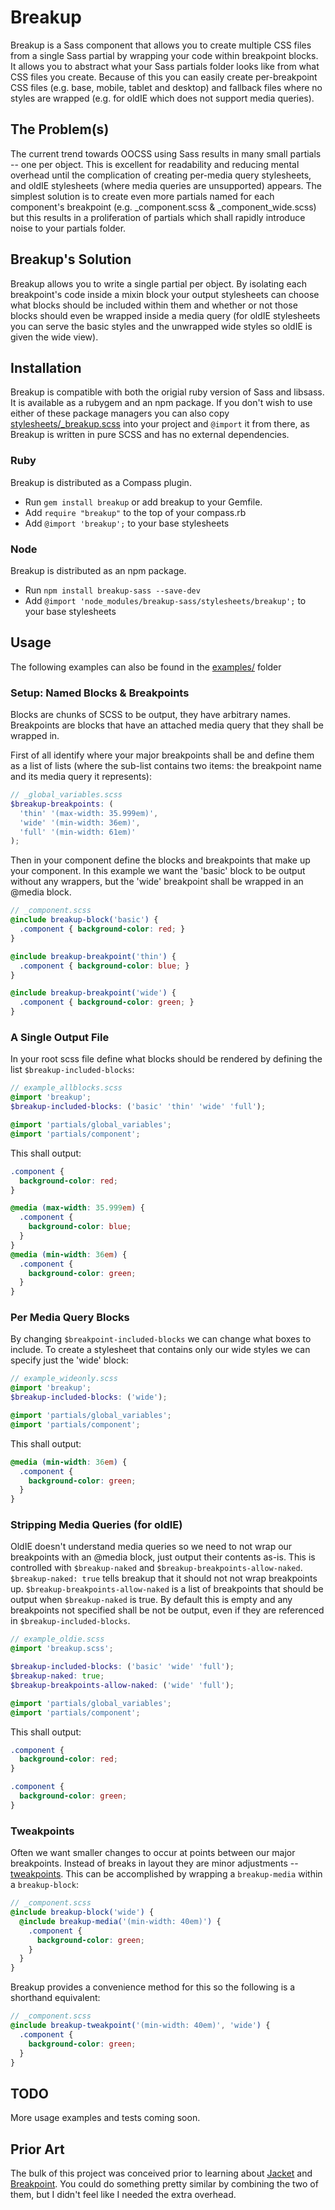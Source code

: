Breakup
=======

Breakup is a Sass component that allows you to create multiple CSS files from a
single Sass partial by wrapping your code within breakpoint blocks. It allows
you to abstract what your Sass partials folder looks like from what CSS files
you create. Because of this you can easily create per-breakpoint CSS files (e.g.
base, mobile, tablet and desktop) and fallback files where no styles are wrapped
(e.g. for oldIE which does not support media queries).


## The Problem(s)

The current trend towards OOCSS using Sass results in many small partials -- one
per object. This is excellent for readability and reducing mental overhead until
the complication of creating per-media query stylesheets, and oldIE stylesheets
(where media queries are unsupported) appears. The simplest solution is to
create even more partials named for each component's breakpoint (e.g.
_component.scss & _component_wide.scss) but this results in a proliferation of
partials which shall rapidly introduce noise to your partials folder.


## Breakup's Solution

Breakup allows you to write a single partial per object. By isolating each
breakpoint's code inside a mixin block your output stylesheets can choose what
blocks should be included within them and whether or not those blocks should
even be wrapped inside a media query (for oldIE stylesheets you can serve the
basic styles and the unwrapped wide styles so oldIE is given the wide view).


## Installation

Breakup is compatible with both the origial ruby version of Sass and libsass.
It is available as a rubygem and an npm package. If you don't wish to use either
of these package managers you can also copy
[stylesheets/_breakup.scss](stylesheets/_breakup.scss) into your project and
`@import` it from there, as Breakup is written in pure SCSS and has no external
dependencies.

### Ruby

Breakup is distributed as a Compass plugin.

* Run `gem install breakup` or add breakup to your Gemfile.
* Add `require "breakup"` to the top of your compass.rb
* Add `@import 'breakup';` to your base stylesheets

### Node

Breakup is distributed as an npm package.

* Run `npm install breakup-sass --save-dev`
* Add `@import 'node_modules/breakup-sass/stylesheets/breakup';` to your base
  stylesheets

## Usage

The following examples can also be found in the [examples/](examples) folder

### Setup: Named Blocks & Breakpoints

Blocks are chunks of SCSS to be output, they have arbitrary names. Breakpoints
are blocks that have an attached media query that they shall be wrapped in.

First of all identify where your major breakpoints shall be and define them as a
list of lists (where the sub-list contains two items: the breakpoint name and
its media query it represents):

```SCSS
// _global_variables.scss
$breakup-breakpoints: (
  'thin' '(max-width: 35.999em)',
  'wide' '(min-width: 36em)',
  'full' '(min-width: 61em)'
);
```

Then in your component define the blocks and breakpoints that make up your
component. In this example we want the 'basic' block to be output without any
wrappers, but the 'wide' breakpoint shall be wrapped in an @media block.

```SCSS
// _component.scss
@include breakup-block('basic') {
  .component { background-color: red; }
}

@include breakup-breakpoint('thin') {
  .component { background-color: blue; }
}

@include breakup-breakpoint('wide') {
  .component { background-color: green; }
}
```

### A Single Output File

In your root scss file define what blocks should be rendered by defining the
list `$breakup-included-blocks`:

```SCSS
// example_allblocks.scss
@import 'breakup';
$breakup-included-blocks: ('basic' 'thin' 'wide' 'full');

@import 'partials/global_variables';
@import 'partials/component';
```

This shall output:

```CSS
.component {
  background-color: red;
}

@media (max-width: 35.999em) {
  .component {
    background-color: blue;
  }
}
@media (min-width: 36em) {
  .component {
    background-color: green;
  }
}
```


### Per Media Query Blocks

By changing `$breakpoint-included-blocks` we can change what boxes to include.
To create a stylesheet that contains only our wide styles we can specify just
the 'wide' block:


```SCSS
// example_wideonly.scss
@import 'breakup';
$breakup-included-blocks: ('wide');

@import 'partials/global_variables';
@import 'partials/component';
```

This shall output:

```CSS
@media (min-width: 36em) {
  .component {
    background-color: green;
  }
}
```

### Stripping Media Queries (for oldIE)

OldIE doesn't understand media queries so we need to not wrap our breakpoints
with an @media block, just output their contents as-is. This is controlled with
`$breakup-naked` and `$breakup-breakpoints-allow-naked`. `$breakup-naked: true`
tells breakup that it should not not wrap breakpoints up.
`$breakup-breakpoints-allow-naked` is a list of breakpoints that should be
output when `$breakup-naked` is true. By default this is empty and any
breakpoints not specified shall be not be output, even if they are referenced in
`$breakup-included-blocks`.

```SCSS
// example_oldie.scss
@import 'breakup.scss';

$breakup-included-blocks: ('basic' 'wide' 'full');
$breakup-naked: true;
$breakup-breakpoints-allow-naked: ('wide' 'full');

@import 'partials/global_variables';
@import 'partials/component';
```

This shall output:

```CSS
.component {
  background-color: red;
}

.component {
  background-color: green;
}
```

### Tweakpoints

Often we want smaller changes to occur at points between our major breakpoints.
Instead of breaks in layout they are minor adjustments --
[tweakpoints](http://adactio.com/journal/6044/). This can be accomplished by
wrapping a `breakup-media` within a `breakup-block`:

```SCSS
// _component.scss
@include breakup-block('wide') {
  @include breakup-media('(min-width: 40em)') {
    .component {
      background-color: green;
    }
  }
}
```

Breakup provides a convenience method for this so the following is a shorthand
equivalent:

```SCSS
// _component.scss
@include breakup-tweakpoint('(min-width: 40em)', 'wide') {
  .component {
    background-color: green;
  }
}
```


## TODO

More usage examples and tests coming soon.


## Prior Art

The bulk of this project was conceived prior to learning about
[Jacket](https://github.com/Team-Sass/jacket) and
[Breakpoint](http://breakpoint-sass.com/). You could do something pretty
similar by combining the two of them, but I didn't feel like I needed the
extra overhead.
